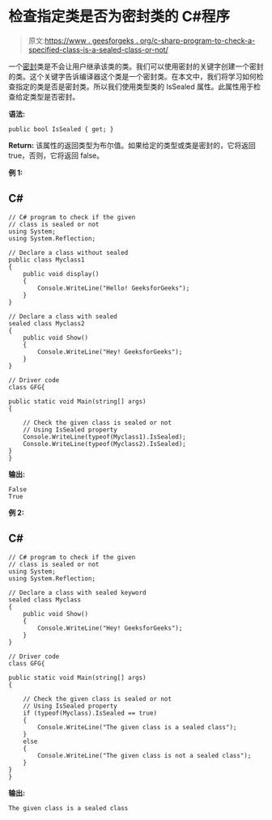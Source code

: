 # 检查指定类是否为密封类的 C#程序

> 原文:[https://www . geesforgeks . org/c-sharp-program-to-check-a-specified-class-is-a-sealed-class-or-not/](https://www.geeksforgeeks.org/c-sharp-program-to-check-a-specified-class-is-a-sealed-class-or-not/)

一个[密封](https://www.geeksforgeeks.org/c-sharp-sealed-class/)类是不会让用户继承该类的类。我们可以使用密封的关键字创建一个密封的类。这个关键字告诉编译器这个类是一个密封类。在本文中，我们将学习如何检查指定的类是否是密封类。所以我们使用类型类的 IsSealed 属性。此属性用于检查给定类型是否密封。

**语法:**

```
public bool IsSealed { get; }
```

**Return:** 该属性的返回类型为布尔值。如果给定的类型或类是密封的，它将返回 true，否则，它将返回 false。

**例 1:**

## C#

```
// C# program to check if the given 
// class is sealed or not
using System;
using System.Reflection;

// Declare a class without sealed
public class Myclass1
{
    public void display()
    {
        Console.WriteLine("Hello! GeeksforGeeks");
    }
}

// Declare a class with sealed
sealed class Myclass2 
{
    public void Show()
    {
        Console.WriteLine("Hey! GeeksforGeeks");
    }
}

// Driver code
class GFG{

public static void Main(string[] args)
{

    // Check the given class is sealed or not
    // Using IsSealed property
    Console.WriteLine(typeof(Myclass1).IsSealed);
    Console.WriteLine(typeof(Myclass2).IsSealed);
}
}
```

**输出:**

```
False
True
```

**例 2:**

## C#

```
// C# program to check if the given 
// class is sealed or not
using System;
using System.Reflection;

// Declare a class with sealed keyword
sealed class Myclass 
{
    public void Show()
    {
        Console.WriteLine("Hey! GeeksforGeeks");
    }
}

// Driver code
class GFG{

public static void Main(string[] args)
{

    // Check the given class is sealed or not
    // Using IsSealed property
    if (typeof(Myclass).IsSealed == true)
    {
        Console.WriteLine("The given class is a sealed class");
    }
    else
    {
        Console.WriteLine("The given class is not a sealed class");
    }
}
}
```

**输出:**

```
The given class is a sealed class
```